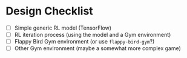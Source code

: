 # Design Checklist

* [ ] Simple generic RL model (TensorFlow)
* [ ] RL iteration process (using the model and a Gym environment)
* [ ] Flappy Bird Gym environment (or use `flappy-bird-gym`?)
* [ ] Other Gym environment (maybe a somewhat more complex game)

